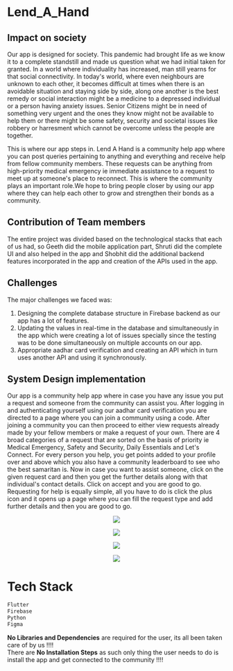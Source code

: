 # Lend_A_Hand

## Impact on society

Our app is designed for society. This pandemic had brought life as we know it to a complete standstill and made us question what we had initial taken for granted. In a world where individuality has increased, man still yearns for that social connectivity. In today's world, where even neighbours are unknown to each other, it becomes difficult at times when there is an avoidable situation and staying side by side, along one another is the best remedy or social interaction might be a medicine to a depressed individual or a person having anxiety issues. Senior Citizens might be in need of something very urgent and the ones they know might not be available to help them or there might be some safety, security and societal issues like robbery or harresment which cannot be overcome unless the people are together.

This is where our app steps in. Lend A Hand is a community help app where you can post queries pertaining to anything and everything and receive help from fellow community members. These requests can be anything from high-priority medical emergency ie immediate assistance to a request to meet up at someone's place to reconnect. This is where the community plays an important role.We hope to bring people closer by using our app where they can help each other to grow and strengthen their bonds as a community.

## Contribution of Team members

The entire project was divided based on the technological stacks that each of us had, so Geeth did the mobile application part, Shruti did the complete UI and also helped in the app and Shobhit did the additional backend features incorporated in the app and creation of the APIs used in the app.

## Challenges

The major challenges we faced was:
1. Designing the complete database structure in Firebase backend as our app has a lot of features.
2. Updating the values in real-time in the database and simultaneously in the app which were creating a lot of issues specially since the testing was to be done simultaneously on multiple accounts on our app.
3. Appropriate aadhar card verification and creating an API which in turn uses another API and using it synchronously.

## System Design implementation

Our app is a community help app where in case you have any issue you put a request and someone from the community can assist you. After logging in and authenticating yourself using our aadhar card verification you are directed to a page where you can join a community using a code. After joining a community you can then proceed to either view requests already made by your fellow members or make a request of your own. There are 4 broad categories of a request that are sorted on the basis of priority ie Medical Emergency, Safety and Security, Daily Essentials and Let's Connect. For every person you help, you get points added to your profile over and above which you also have a community leaderboard to see who the best samaritan is. Now in case you want to assist someone, click on the given request card and then you get the further details along with that individual's contact details. Click on accept and you are good to go. Requesting for help is equally simple, all you have to do is click the plus icon and it opens up a page where you can fill the request type and add further details and then you are good to go.

<p align="center">
  <img src="https://github.com/PotatoinPyjamas/Lend-A-Hand/blob/main/img/1.PNG">
</p>

<p align="center">
  <img src="https://github.com/PotatoinPyjamas/Lend-A-Hand/blob/main/img/2.PNG">
</p>

<p align="center">
  <img src="https://github.com/PotatoinPyjamas/Lend-A-Hand/blob/main/img/3.PNG">
</p>

<p align="center">
  <img src="https://github.com/PotatoinPyjamas/Lend-A-Hand/blob/main/img/4.PNG">
</p>

# Tech Stack
```bash
Flutter
Firebase
Python
Figma
```

**No Libraries and Dependencies** are required for the user, its all been taken care of by us !!!! 
<br>
There are **No Installation Steps** as such only thing the user needs to do is install the app and get connected to the community !!!!
